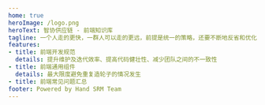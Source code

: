 ```yaml
---
home: true
heroImage: /logo.png
heroText: 智协供应链 - 前端知识库
tagline: 一个人走的更快，一群人可以走的更远，前提是统一的策略，还要不断地反省和优化
features:
- title: 前端开发规范
  details: 提升维护及迭代效率、提高代码健壮性、减少团队之间的不一致性
- title: 前端通用组件
  details: 最大限度避免重复造轮子的情况发生
- title: 前端常见问题汇总
footer: Powered by Hand SRM Team
---
```

